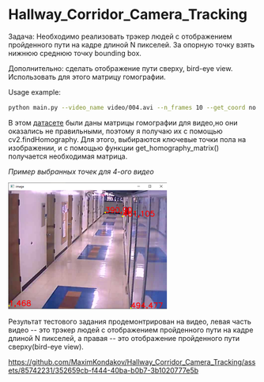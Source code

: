 # Hallway_Corridor_Camera_Tracking
Задача: Необходимо реализовать трэкер людей с отображением пройденного пути на кадре длиной N пикселей. 
За опорную точку взять нижнюю среднюю точку bounding box.

Дополнительно: сделать отображение пути сверху, bird-eye view. Использовать для этого матрицу гомографии.

Usage example:
```bash
python main.py --video_name video/004.avi --n_frames 10 --get_coord no
```
В этом [датасете](http://www.santhoshsunderrajan.com/datasets.html#hfh_tracking) были даны матрицы гомографии для видео,но они оказались не правильными, поэтому я получаю их с помощью cv2.findHomography. Для этого, выбираются ключевые точки пола на изображении, и с помощью функции get_homography_matrix() получается  необходимая матрица.

*Пример выбранных точек для 4-ого видео* 

![Screenshot](additional/Selected_points.png)

Результат тестового задания продемонтрирован на видео, левая часть видео -- это трэкер людей с отображением пройденного пути на кадре длиной N пикселей,
а правая -- это отображение пройденного пути сверху(bird-eye view).

https://github.com/MaximKondakov/Hallway_Corridor_Camera_Tracking/assets/85742231/352659cb-f444-40ba-b0b7-3b1020777e5b

